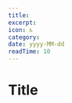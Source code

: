 ```yaml
---
title:
excerpt:
icon: ♿
category:
date: yyyy-MM-dd
readTime: 10
---
```


<!-- ファイル名は日本語NG -->

# Title
